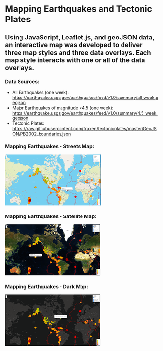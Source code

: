 # Mapping Earthquakes and Tectonic Plates  

## Using JavaScript, Leaflet.js, and geoJSON data, an interactive map was developed to deliver three map styles and three data overlays.  Each map style interacts with one or all of the data overlays.  

### Data Sources:
- All Earthquakes (one week):  https://earthquake.usgs.gov/earthquakes/feed/v1.0/summary/all_week.geojson
- Major Earthquakes of magnitude >4.5 (one week): https://earthquake.usgs.gov/earthquakes/feed/v1.0/summary/4.5_week.geojson
- Tectonic Plates: https://raw.githubusercontent.com/fraxen/tectonicplates/master/GeoJSON/PB2002_boundaries.json

### Mapping Earthquakes - Streets Map:
![](Mapping_Earthquakes_Streets.png)
  
### Mapping Earthquakes - Satellite Map:
![](Mapping_Earthquakes_Satellite.png)

### Mapping Earthquakes - Dark Map:
![](Mapping_Earthquakes_dark.png)
